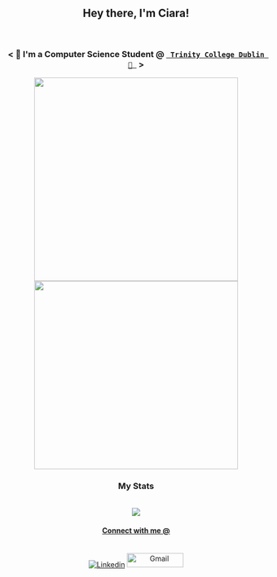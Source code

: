<h2 align="center">Hey there, I'm Ciara!</h2>
<p align="center"><br>
  <samp>
    <h3 align="center">< </b> 🤖 I'm a Computer Science Student <b>@</b> <a href="https://www.tcd.ie/"><b><code> Trinity College Dublin 🤟 </code></b></a> <b>  > </b></h3>
  </samp>
</p>
<p align="center">
  <img src="https://user-images.githubusercontent.com/61195644/179372622-3fb55929-b5e1-469f-9aa9-333d9e011df0.gif" width="400" />
  <img src="https://user-images.githubusercontent.com/61195644/179372868-600591e4-4342-42e1-9829-3b4fa5194953.gif" width="400" height="370" /> 
</p>
<stats align="center">
  <h3 align="center">My Stats</h3>
  <p align="center">
      <a href="https://github.com/lynchc34?tab=repositories" target="_blank">
    <br>
    <img src="https://github-readme-stats.vercel.app/api?username=lynchc34&show_icons=true&theme=gotham"></img>
    <br> 

<h4 align="center">Connect with me @</h4>
<p align="center">
  <br>
   <a href="https://www.linkedin.com/in/ciara-lynch-69812119a/" target="_blank"><img alt="Linkedin" src="https://img.shields.io/badge/linkedin%20-           %230077B5.svg?&style=for-the-badge&logo=linkedin&logoColor=white"></a>
   <a href="mailto:lynchc34@tcd.ie" target="_blank"><img alt="Gmail" width="111" height="28" src="https://img.shields.io/badge/gmail-D14836?&style=for-the- badge&logo=gmail&logoColor=white"></a><br>
</p>

